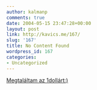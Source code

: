 ```yaml
---
author: kalmanp
comments: true
date: 2004-05-15 23:47:28+00:00
layout: post
link: http://kavics.me/167/
slug: '167'
title: No Content Found
wordpress_id: 167
categories:
- Uncategorized
---
```


[Megtaláltam az 1dollárt:)](http://kavics.freeblog.hu/Files/gond_mo.txt)  

